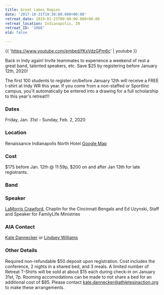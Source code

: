 ```yaml
---
title: Great Lakes Region
date: '2017-10-31T19:30:00.000+00:00'
retreat_date: 2019-01-25T00:00:00.000+00:00
retreat_location: Indianapolis, IN
retreat_ID: '2068'
old: false

---
```

{{ 'https://www.youtube.com/embed/fKxVdzGPm6c' | youtube }}

Back in Indy again! Invite teammates to experience a weekend of rest a great band, talented speakers, etc. Save $25 by registering before January 12th, 2020!

The first 100 students to register on/before January 12th will receive a FREE t-shirt at Indy WR this year. If you come from a non-staffed or Sportlinc campus, you'll automatically be entered into a drawing for a full scholarship to this year's retreat!!!

### Dates

Friday, Jan. 31st -  Sunday, Feb. 2, 2020

### Location

Renaissance Indianapolis North Hotel [Google Map](https://goo.gl/maps/x9Ti2NecZj42)

### Cost

$175 before Jan. 12th @ 11:59p, $200 on and after Jan 13th for late registrants.

### Band

### Speaker

[LaMorris Crawford](http://www.lamorriscrawford.com/), Chaplin for the Cincinnati Bengals and Ed Uzynski, Staff and Speaker for FamilyLife Ministries

### AIA Contact

[Kate Dannecker](mailto:kate.dannecker@athletesinaction.org) or [Lindsey Williams](lindsey.williams@athletesinaction.org "Lindsey Williams")

### Other Details

Required non-refundable $50 deposit upon registration. Cost includes the conference, 2 nights in a shared bed, and 3 meals. A limited number of Retreat T-Shirts will be sold at about $15 each during check-in on January 31st, 7p. Rooming accomodations can be made to not share a bed for an additional cost of $85. Please contact kate.dannecker@athletesinaction.org to make these arrangements.